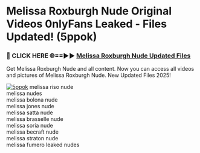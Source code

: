 # Melissa Roxburgh Nude Original Videos 0nlyFans Leaked - Files Updated! (5ppok)

<h3>🔴 CLICK HERE 🌐==►► <a href="https://tinyurl.com/4mcuefdz" rel="nofollow">Melissa Roxburgh Nude Updated Files</a></h3>

Get Melissa Roxburgh Nude and all content. Now you can access all videos and pictures of Melissa Roxburgh Nude. New Updated Files 2025!

[![5ppok](https://i.imgur.com/StAQSOY.gif)](https://tinyurl.com/4mcuefdz)
melissa riso nude<br>
melissa nudes<br>
melissa bolona nude<br>
melissa jones nude<br>
melissa satta nude<br>
melissa brasselle nude<br>
melissa soria nude<br>
melissa becraft nude<br>
melissa straton nude<br>
melissa fumero leaked nudes